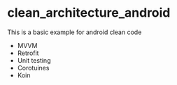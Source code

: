 # clean_architecture_android

This is a basic example for android clean code 
* MVVM
* Retrofit
* Unit testing
* Corotuines
* Koin
